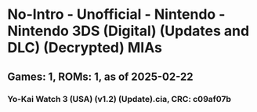 # No-Intro - Unofficial - Nintendo - Nintendo 3DS (Digital) (Updates and DLC) (Decrypted) MIAs
## Games: 1, ROMs: 1, as of 2025-02-22

### Yo-Kai Watch 3 (USA) (v1.2) (Update).cia, CRC: c09af07b
